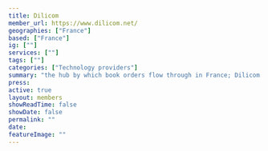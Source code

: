 ```yaml
---
title: Dilicom
member_url: https://www.dilicom.net/
geographies: ["France"]
based: ["France"]
ig: [""] 
services: [""] 
tags: [""]
categories: ["Technology providers"]
summary: "the hub by which book orders flow through in France; Dilicom also manages the B2B exchanges related to the national ebook lending solution Prêt Numérique en Bibliothèque."
press:
active: true
layout: members
showReadTime: false
showDate: false
permalink: ""
date: 
featureImage: ""
---
```

